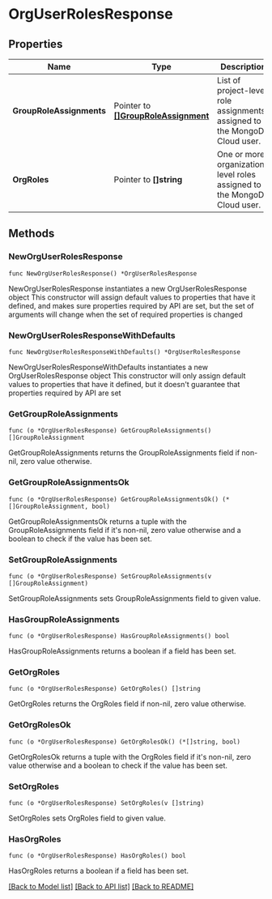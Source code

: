 # OrgUserRolesResponse

## Properties

Name | Type | Description | Notes
------------ | ------------- | ------------- | -------------
**GroupRoleAssignments** | Pointer to [**[]GroupRoleAssignment**](GroupRoleAssignment.md) | List of project-level role assignments assigned to the MongoDB Cloud user. | [optional] 
**OrgRoles** | Pointer to **[]string** | One or more organization-level roles assigned to the MongoDB Cloud user. | [optional] 

## Methods

### NewOrgUserRolesResponse

`func NewOrgUserRolesResponse() *OrgUserRolesResponse`

NewOrgUserRolesResponse instantiates a new OrgUserRolesResponse object
This constructor will assign default values to properties that have it defined,
and makes sure properties required by API are set, but the set of arguments
will change when the set of required properties is changed

### NewOrgUserRolesResponseWithDefaults

`func NewOrgUserRolesResponseWithDefaults() *OrgUserRolesResponse`

NewOrgUserRolesResponseWithDefaults instantiates a new OrgUserRolesResponse object
This constructor will only assign default values to properties that have it defined,
but it doesn't guarantee that properties required by API are set

### GetGroupRoleAssignments

`func (o *OrgUserRolesResponse) GetGroupRoleAssignments() []GroupRoleAssignment`

GetGroupRoleAssignments returns the GroupRoleAssignments field if non-nil, zero value otherwise.

### GetGroupRoleAssignmentsOk

`func (o *OrgUserRolesResponse) GetGroupRoleAssignmentsOk() (*[]GroupRoleAssignment, bool)`

GetGroupRoleAssignmentsOk returns a tuple with the GroupRoleAssignments field if it's non-nil, zero value otherwise
and a boolean to check if the value has been set.

### SetGroupRoleAssignments

`func (o *OrgUserRolesResponse) SetGroupRoleAssignments(v []GroupRoleAssignment)`

SetGroupRoleAssignments sets GroupRoleAssignments field to given value.

### HasGroupRoleAssignments

`func (o *OrgUserRolesResponse) HasGroupRoleAssignments() bool`

HasGroupRoleAssignments returns a boolean if a field has been set.
### GetOrgRoles

`func (o *OrgUserRolesResponse) GetOrgRoles() []string`

GetOrgRoles returns the OrgRoles field if non-nil, zero value otherwise.

### GetOrgRolesOk

`func (o *OrgUserRolesResponse) GetOrgRolesOk() (*[]string, bool)`

GetOrgRolesOk returns a tuple with the OrgRoles field if it's non-nil, zero value otherwise
and a boolean to check if the value has been set.

### SetOrgRoles

`func (o *OrgUserRolesResponse) SetOrgRoles(v []string)`

SetOrgRoles sets OrgRoles field to given value.

### HasOrgRoles

`func (o *OrgUserRolesResponse) HasOrgRoles() bool`

HasOrgRoles returns a boolean if a field has been set.

[[Back to Model list]](../README.md#documentation-for-models) [[Back to API list]](../README.md#documentation-for-api-endpoints) [[Back to README]](../README.md)


